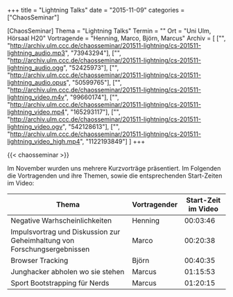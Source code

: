 +++
title = "Lightning Talks"
date = "2015-11-09"
categories = ["ChaosSeminar"]

[ChaosSeminar]
Thema = "Lightning Talks"
Termin = ""
Ort = "Uni Ulm, Hörsaal H20"
Vortragende = "Henning, Marco, Björn, Marcus"
Archiv = [
	["", "http://archiv.ulm.ccc.de/chaosseminar/201511-lightning/cs-201511-lightning_audio.mp3", "73943294"],
	["", "http://archiv.ulm.ccc.de/chaosseminar/201511-lightning/cs-201511-lightning_audio.ogg", "52425973"],
	["", "http://archiv.ulm.ccc.de/chaosseminar/201511-lightning/cs-201511-lightning_audio.opus", "50599765"],
	["", "http://archiv.ulm.ccc.de/chaosseminar/201511-lightning/cs-201511-lightning_video.m4v", "99660174"],
	["", "http://archiv.ulm.ccc.de/chaosseminar/201511-lightning/cs-201511-lightning_video.mp4", "165293117"],
	["", "http://archiv.ulm.ccc.de/chaosseminar/201511-lightning/cs-201511-lightning_video.ogv", "542128613"],
	["", "http://archiv.ulm.ccc.de/chaosseminar/201511-lightning/cs-201511-lightning_video_high.mp4", "1122193849"]
	]
+++

{{< chaosseminar >}}

Im November wurden uns mehrere Kurzvorträge präsentiert. Im Folgenden die Vortragenden und ihre Themen, sowie die entsprechenden Start-Zeiten im Video:

| Thema | Vortragender | Start-Zeit im Video |
| ----- | ------------ | ------------------- |
| Negative Warhscheinlichkeiten    | Henning | 00:03:46 |
| Impulsvortrag und Diskussion zur Geheimhaltung von Forschungsergebnissen | Marco | 00:20:38 |
| Browser Tracking                 | Björn   | 00:40:35 |
| Junghacker abholen wo sie stehen | Marcus  | 01:15:53 |
| Sport Bootstrapping für Nerds    | Marcus  | 01:20:15 |
